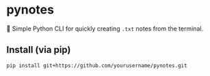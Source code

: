# pynotes

📝 Simple Python CLI for quickly creating `.txt` notes from the terminal.

## Install (via pip)

```bash
pip install git+https://github.com/yourusername/pynotes.git
